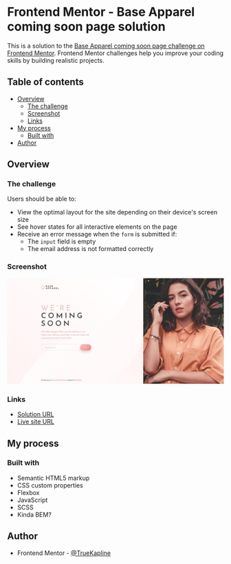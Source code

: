 # Frontend Mentor - Base Apparel coming soon page solution

This is a solution to the [Base Apparel coming soon page challenge on Frontend Mentor](https://www.frontendmentor.io/challenges/base-apparel-coming-soon-page-5d46b47f8db8a7063f9331a0). Frontend Mentor challenges help you improve your coding skills by building realistic projects. 

## Table of contents

- [Overview](#overview)
  - [The challenge](#the-challenge)
  - [Screenshot](#screenshot)
  - [Links](#links)
- [My process](#my-process)
  - [Built with](#built-with)
- [Author](#author)

## Overview

### The challenge

Users should be able to:

- View the optimal layout for the site depending on their device's screen size
- See hover states for all interactive elements on the page
- Receive an error message when the `form` is submitted if:
  - The `input` field is empty
  - The email address is not formatted correctly

### Screenshot

![](./images/screenshot.png)

### Links

- [Solution URL](https://www.frontendmentor.io/solutions/base-apparel-coming-soon-page-html-css-scss-js-4gHFoJmsCh)
- [Live site URL](https://iridescent-manatee-bbf0ce.netlify.app/)

## My process

### Built with

- Semantic HTML5 markup
- CSS custom properties
- Flexbox
- JavaScript
- SCSS
- Kinda BEM?

## Author

- Frontend Mentor - [@TrueKapline](https://www.frontendmentor.io/profile/TrueKapline)
